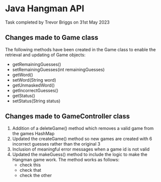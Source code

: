 # Java Hangman API 

Task completed by Trevor Briggs on 31st May 2023


## Changes made to Game class

The following methods have been created in the Game class to enable the retrieval and updating of Game objects:
- getRemainingGuesses()
- setRemainingGuesses(int remainingGuesses)
- getWord()
- setWord(String word)
- getUnmaskedWord()
- getIncorrectGuesses()
- getStatus()
- setStatus(String status) 

## Changes made to GameController class
1. Addition of a deleteGame() method which removes a valid game from the games HashMap
2. Updated the createGame() method so new games are created with 6 incorrect guesses rather than the original 3
3. Inclusion of meaningful error messages when a game id is not valid
4. Updated the makeGuess() method to include the logic to make the Hangman game work.  The method works as follows:
    - check this
    - check that
    - check the other




